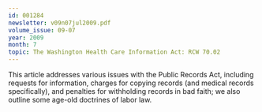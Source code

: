 ```yaml
---
id: 001284
newsletter: v09n07jul2009.pdf
volume_issue: 09-07
year: 2009
month: 7
topic: The Washington Health Care Information Act: RCW 70.02
---
```


This article addresses various issues with the Public Records Act, including requests for information, charges for copying records (and medical records specifically), and penalties for withholding records in bad faith; we also outline some age-old doctrines of labor law.